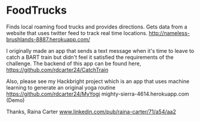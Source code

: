 FoodTrucks
==========


Finds local roaming food trucks and provides directions.  Gets data from a website that uses twitter feed to track real time locations. 
http://nameless-brushlands-8887.herokuapp.com/

I originally made an app that sends a text message when it's time to leave to catch a BART train but didn't feel it satisfied the requirements of the challenge.  The backend of this app can be found here, https://github.com/rdcarter24/CatchTrain  

Also, please see my Hackbright project which is an app that uses machine learning to generate an original yoga routine
https://github.com/rdcarter24/MyYogi
mighty-sierra-4614.herokuapp.com (Demo)

Thanks,
Raina Carter
www.linkedin.com/pub/raina-carter/71/a54/aa2
